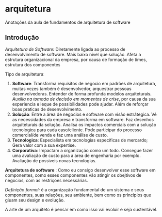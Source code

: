 # arquitetura
Anotações da aula de fundamentos de arquitetura de software

## Introdução

*Arquitetura de Software:* Diretamente ligada ao processo de desenvolvimento de software. Mais baixo nivel que solução. Afeta a estrutura organizacional da empresa, por causa de formação de times, estrutura dos componentes

Tipo de arquitetura:
1. **Software**: Transforma requisitos de negocio em padrões de arquitetura, muitas vezes também é desenvolvedor, arquestrar pessoas desenvolvedoras. Entender de forma profunda modelos arquiteturais. *Auxilia na tomada de decisão em momentos de crise*, por causa da sua experiencia e leque de possibilidades pode ajudar. Além de reforçar boas praticas de desenvolvimento. 
2. **Solução**: Entre a área de negocios e software com visão estrátegica. Vê as necessidades da empresa e transforma em software. Faz desenhos arquiteturais da solução. Analisa os impactos comerciais com a solução tecnologica para cada caso/cliente. Pode participar do processo comercial/de venda e faz uma análise de custo. 
3. **Tecnologica**: Especialista em tecnologias específicas de mercardo; Gera valor com a sua expertise.
4. **Corporativa**: Impactam a organização como um todo. Consegue fazer uma avaliação de custo para a área de engenharia por exemplo. Avaliação de possiveis novas tecnologias. 

**Arquitetura de software** : Como eu consigo desenvolver esse software em componentes, como esses componentes vão atingir os obejtivos de negocios, com as restriçoes necessárias. 

*Definição formal:* é a organização fundamental de um sistema e seus componentes, suas relações, seu ambiente, bem como os principios que giuam seu design e evolução.

A arte de um arquiteto é pensar em como isso vai evoluir e seja sustentável.
